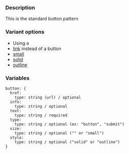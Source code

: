 ### Description
This is the standard button pattern

### Variant options
* Using a 
* [link](./?p=atoms-button-as-link) instead of a button
* [small](./?p=atoms-button-as-small)
* [solid](./?p=atoms-button-as-outline)
* [outline](./?p=atoms-button-as-outline)


### Variables
~~~
button: {
  href:
    type: string (url) / optional
  info: 
    type: string / optional
  text: 
    type: string / required
  type:
    type: string / optional (ex: "button", "submit")
  size:
    type: string / optional ("" or "small")
  style:
    type: string / optional ("solid" or "outline")
}
~~~
